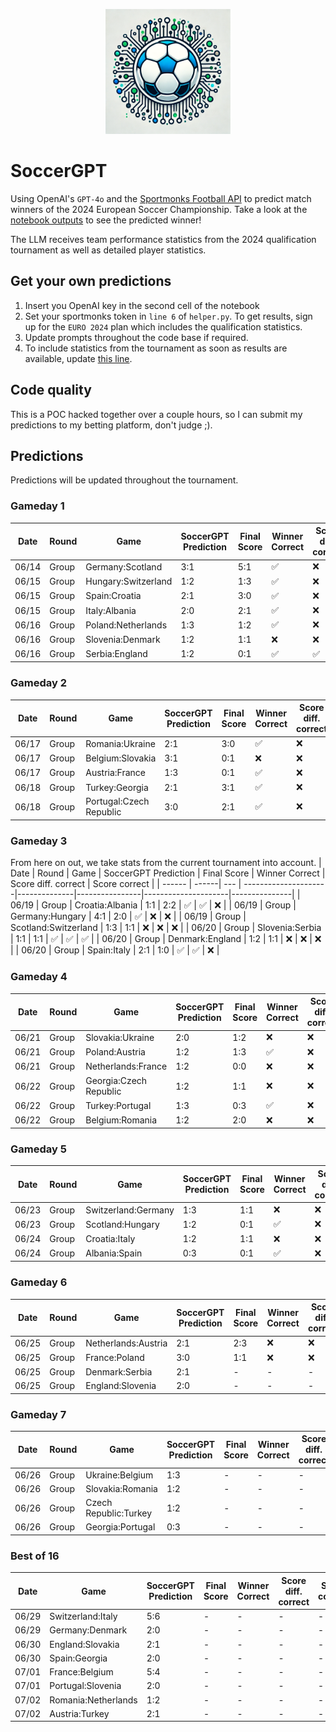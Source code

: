 <p align="center">
  <img src="https://raw.githubusercontent.com/chrisby/SoccerGPT/main/logo.webp" alt="drawing" width="200"/>
</p>

# SoccerGPT
Using OpenAI's `GPT-4o` and the [Sportmonks Football API](https://www.sportmonks.com/football-apis) to predict match winners of the 2024 European Soccer Championship. Take a look at the [notebook outputs](https://github.com/chrisby/SoccerGPT/blob/main/main.ipynb) to see the predicted winner! 

The LLM receives team performance statistics from the 2024 qualification tournament as well as detailed player statistics.

## Get your own predictions
1. Insert you OpenAI key in the second cell of the notebook
2. Set your sportmonks token in `line 6` of `helper.py`. To get results, sign up for the `EURO 2024` plan which includes the qualification statistics.
3. Update prompts throughout the code base if required.
4. To include statistics from the tournament as soon as results are available, update [this line](https://github.com/chrisby/SoccerGPT/blob/main/helper.py#L309).

## Code quality
This is a POC hacked together over a couple hours, so I can submit my predictions to my betting platform, don't judge ;).

## Predictions
Predictions will be updated throughout the tournament.
### Gameday 1
| Date  | Round  | Game | SoccerGPT Prediction | Final Score | Winner Correct | Score diff. correct | Score correct |
| ------ | ------| --- | ---------------------|--------------|----------------|---------------------|---------------|
| 06/14  | Group | Germany:Scotland  | 3:1  | 5:1            |       ✅︎       |        ❌           |       ❌       |
| 06/15  | Group | Hungary:Switzerland  | 1:2 | 1:3          |       ✅︎       |        ❌           |       ❌       |
| 06/15  | Group | Spain:Croatia  | 2:1 | 3:0                |       ✅︎       |        ❌           |       ❌       |
| 06/15  | Group | Italy:Albania  | 2:0 | 2:1                |       ✅︎       |        ❌           |       ❌       |
| 06/16  | Group | Poland:Netherlands  | 1:3 | 1:2           |       ✅︎       |        ❌           |       ❌       |
| 06/16  | Group | Slovenia:Denmark  | 1:2 | 1:1             |       ❌       |        ❌           |       ❌       |
| 06/16  | Group | Serbia:England  | 1:2 | 0:1               |       ✅︎       |        ✅︎           |       ❌       |
### Gameday 2
| Date  | Round  | Game | SoccerGPT Prediction | Final Score | Winner Correct | Score diff. correct | Score correct |
| ------ | ------| --- | ---------------------|--------------|----------------|---------------------|---------------|
| 06/17  | Group | Romania:Ukraine  | 2:1  | 3:0             |       ✅︎       |        ❌           |       ❌       |
| 06/17  | Group | Belgium:Slovakia  | 3:1 | 0:1             |       ❌       |       ❌            |       ❌       |
| 06/17  | Group | Austria:France  | 1:3 | 0:1               |       ✅︎       |        ❌           |       ❌       |
| 06/18  | Group | Turkey:Georgia  | 2:1 | 3:1               |       ✅︎       |        ❌           |       ❌       |
| 06/18  | Group | Portugal:Czech Republic  | 3:0 | 2:1      |       ✅︎       |        ❌           |       ❌       |
### Gameday 3
From here on out, we take stats from the current tournament into account.
| Date  | Round  | Game | SoccerGPT Prediction | Final Score | Winner Correct | Score diff. correct | Score correct |
| ------ | ------| --- | ---------------------|--------------|----------------|---------------------|---------------|
| 06/19  | Group | Croatia:Albania  | 1:1  | 2:2             |       ✅︎       |       ✅︎            |       ❌       |
| 06/19  | Group | Germany:Hungary  | 4:1 | 2:0              |       ✅︎       |       ❌            |       ❌       |
| 06/19  | Group | Scotland:Switzerland  | 1:3 | 1:1         |       ❌       |       ❌            |       ❌       |
| 06/20  | Group | Slovenia:Serbia  | 1:1 | 1:1              |       ✅︎       |       ✅︎            |       ✅︎       |
| 06/20  | Group | Denmark:England  | 1:2 | 1:1              |       ❌       |       ❌            |       ❌       |
| 06/20  | Group | Spain:Italy  | 2:1 | 1:0                  |       ✅︎       |       ✅︎            |       ❌       |
### Gameday 4
| Date  | Round  | Game | SoccerGPT Prediction | Final Score | Winner Correct | Score diff. correct | Score correct |
| ------ | ------| --- | ---------------------|--------------|----------------|---------------------|---------------|
| 06/21  | Group | Slovakia:Ukraine  | 2:0  | 1:2            |       ❌       |       ❌            |       ❌       |
| 06/21  | Group | Poland:Austria  | 1:2 | 1:3               |       ✅︎       |       ❌            |       ❌       |
| 06/21  | Group | Netherlands:France  | 1:2 | 0:0           |       ❌       |       ❌            |       ❌       |
| 06/22  | Group | Georgia:Czech Republic  | 1:2 | 1:1       |       ❌       |       ❌            |       ❌       |
| 06/22  | Group | Turkey:Portugal  | 1:3 | 0:3              |       ✅︎       |       ❌            |       ❌       |
| 06/22  | Group | Belgium:Romania  | 1:2 | 2:0              |       ❌       |       ❌            |       ❌       |
### Gameday 5
| Date  | Round  | Game | SoccerGPT Prediction | Final Score | Winner Correct | Score diff. correct | Score correct |
| ------ | ------| --- | ---------------------|--------------|----------------|---------------------|---------------|
| 06/23  | Group | Switzerland:Germany  | 1:3 | 1:1          |       ❌       |       ❌            |       ❌       |
| 06/23  | Group | Scotland:Hungary  | 1:2 | 0:1             |       ✅︎       |       ❌            |       ❌       |
| 06/24  | Group | Croatia:Italy  | 1:2 | 1:1                |       ❌       |       ❌            |       ❌       |
| 06/24  | Group | Albania:Spain  | 0:3 | 0:1                |       ✅︎       |       ❌            |       ❌       |
### Gameday 6
| Date  | Round  | Game | SoccerGPT Prediction | Final Score | Winner Correct | Score diff. correct | Score correct |
| ------ | ------| --- | ---------------------|--------------|----------------|---------------------|---------------|
| 06/25  | Group | Netherlands:Austria  | 2:1 | 2:3          |       ❌       |       ❌            |       ❌       |
| 06/25  | Group | France:Poland  | 3:0 | 1:1                |       ❌       |       ❌            |       ❌       |
| 06/25  | Group | Denmark:Serbia  | 2:1 | -                 |       -       |        -            |       -        |
| 06/25  | Group | England:Slovenia  | 2:0 | -               |       -       |        -            |       -        |
### Gameday 7
| Date  | Round  | Game | SoccerGPT Prediction | Final Score | Winner Correct | Score diff. correct | Score correct |
| ------ | ------| --- | ---------------------|--------------|----------------|---------------------|---------------|
| 06/26  | Group | Ukraine:Belgium  | 1:3 | -                |       -       |        -            |       -        |
| 06/26  | Group | Slovakia:Romania  | 1:2 | -               |       -       |        -            |       -        |
| 06/26  | Group | Czech Republic:Turkey  | 1:2 | -          |       -       |        -            |       -        |
| 06/26  | Group | Georgia:Portugal  | 0:3 | -               |       -       |        -            |       -        |
### Best of 16
| Date  | Game | SoccerGPT Prediction | Final Score | Winner Correct | Score diff. correct | Score correct |
| ------ | ----| ---------------------- | ------------|----------------|---------------------|---------------|
| 06/29  |  Switzerland:Italy           | 5:6 | -     |       -        |        -            |       -       |
| 06/29  |  Germany:Denmark           | 2:0 | -       |       -        |        -            |       -       |
| 06/30  |  England:Slovakia           | 2:1 | -      |       -        |        -            |       -       |
| 06/30  |  Spain:Georgia           | 2:0 | -         |       -        |        -            |       -       |
| 07/01  |  France:Belgium           | 5:4 | -        |       -        |        -            |       -       |
| 07/01  |  Portugal:Slovenia        | 2:0 | -        |       -        |        -            |       -       |
| 07/02  |  Romania:Netherlands      | 1:2 | -        |       -        |        -            |       -       |
| 07/02  |  Austria:Turkey      | 2:1 | -        |       -        |        -            |       -       |



